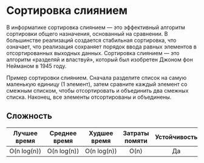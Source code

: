 # Сортировка слиянием

В информатике сортировка слиянием — это эффективный алгоритм сортировки общего назначения, основанный на сравнении. В большинстве реализаций создается стабильная сортировка, что означает, что реализация сохраняет порядок ввода равных элементов в отсортированных выходных данных. Сортировка слиянием — это алгоритм «разделяй и властвуй», который был изобретен Джоном фон Нейманом в 1945 году.

Пример сортировки слиянием. Сначала разделите список на самую маленькую единицу (1 элемент), затем сравните каждый элемент со смежным списком, чтобы отсортировать и объединить два смежных списка. Наконец, все элементы отсортированы и объединены.

## Сложность

| Лучшее время      | Среднее время       | Худшее время        | Затраты помяти    | Устойчивость    |
| :---------------: | :-----------------: | :-----------------: | :---------------: | :-------------: |
| O(n&nbsp;log(n))  | O(n&nbsp;log(n))    | O(n&nbsp;log(n))    | O(n)              | Да              |
